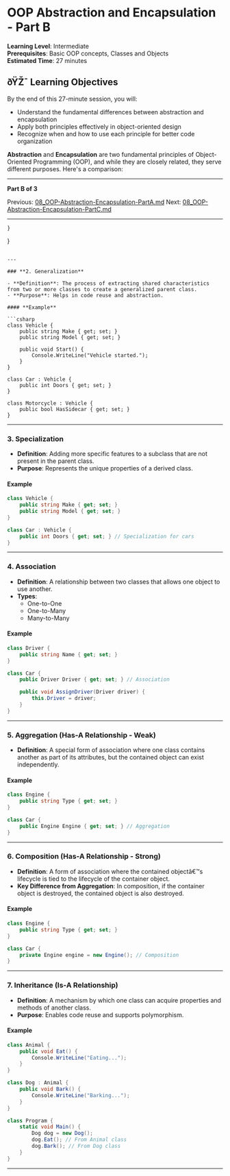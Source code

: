﻿# OOP Abstraction and Encapsulation - Part B

**Learning Level**: Intermediate  
**Prerequisites**: Basic OOP concepts, Classes and Objects  
**Estimated Time**: 27 minutes

## ðŸŽ¯ Learning Objectives

By the end of this 27-minute session, you will:

- Understand the fundamental differences between abstraction and encapsulation
- Apply both principles effectively in object-oriented design
- Recognize when and how to use each principle for better code organization

**Abstraction** and **Encapsulation** are two fundamental principles of Object-Oriented Programming (OOP), and while they are closely related, they serve different purposes. Here's a comparison:

---

**Part B of 3**

Previous: [08_OOP-Abstraction-Encapsulation-PartA.md](08_OOP-Abstraction-Encapsulation-PartA.md)
Next: [08_OOP-Abstraction-Encapsulation-PartC.md](08_OOP-Abstraction-Encapsulation-PartC.md)

---

    }
}

```

---

### **2. Generalization**

- **Definition**: The process of extracting shared characteristics from two or more classes to create a generalized parent class.
- **Purpose**: Helps in code reuse and abstraction.

#### **Example**

```csharp
class Vehicle {
    public string Make { get; set; }
    public string Model { get; set; }

    public void Start() {
        Console.WriteLine("Vehicle started.");
    }
}

class Car : Vehicle {
    public int Doors { get; set; }
}

class Motorcycle : Vehicle {
    public bool HasSidecar { get; set; }
}
```

---

### **3. Specialization**

- **Definition**: Adding more specific features to a subclass that are not present in the parent class.
- **Purpose**: Represents the unique properties of a derived class.

#### **Example**

```csharp
class Vehicle {
    public string Make { get; set; }
    public string Model { get; set; }
}

class Car : Vehicle {
    public int Doors { get; set; } // Specialization for cars
}
```

---

### **4. Association**

- **Definition**: A relationship between two classes that allows one object to use another.
- **Types**:
  - One-to-One
  - One-to-Many
  - Many-to-Many

#### **Example**

```csharp
class Driver {
    public string Name { get; set; }
}

class Car {
    public Driver Driver { get; set; } // Association

    public void AssignDriver(Driver driver) {
        this.Driver = driver;
    }
}
```

---

### **5. Aggregation (Has-A Relationship - Weak)**

- **Definition**: A special form of association where one class contains another as part of its attributes, but the contained object can exist independently.

#### **Example**

```csharp
class Engine {
    public string Type { get; set; }
}

class Car {
    public Engine Engine { get; set; } // Aggregation
}
```

---

### **6. Composition (Has-A Relationship - Strong)**

- **Definition**: A form of association where the contained objectâ€™s lifecycle is tied to the lifecycle of the container object.
- **Key Difference from Aggregation**: In composition, if the container object is destroyed, the contained object is also destroyed.

#### **Example**

```csharp
class Engine {
    public string Type { get; set; }
}

class Car {
    private Engine engine = new Engine(); // Composition
}
```

---

### **7. Inheritance (Is-A Relationship)**

- **Definition**: A mechanism by which one class can acquire properties and methods of another class.
- **Purpose**: Enables code reuse and supports polymorphism.

#### **Example**

```csharp
class Animal {
    public void Eat() {
        Console.WriteLine("Eating...");
    }
}

class Dog : Animal {
    public void Bark() {
        Console.WriteLine("Barking...");
    }
}

class Program {
    static void Main() {
        Dog dog = new Dog();
        dog.Eat(); // From Animal class
        dog.Bark(); // From Dog class
    }
}
```

---

